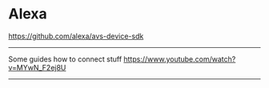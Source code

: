 # Alexa

https://github.com/alexa/avs-device-sdk

---

Some guides how to connect stuff
https://www.youtube.com/watch?v=MYwN_F2ej8U

---
